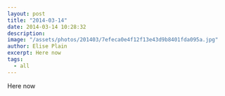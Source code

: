 ```yaml
---
layout: post
title: "2014-03-14"
date: 2014-03-14 10:28:32
description: 
image: "/assets/photos/201403/7efeca0e4f12f13e43d9b8401fda095a.jpg"
author: Elise Plain
excerpt: Here now
tags: 
  - all
---
```


Here now
<p></p>

